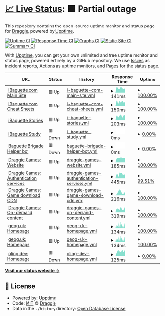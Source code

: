 # [📈 Live Status](https://status.mon.ibaguette.com): <!--live status--> **🟧 Partial outage**

This repository contains the open-source uptime monitor and status page for [Draggie](ibaguette.com), powered by [Upptime](https://github.com/upptime/upptime).

[![Uptime CI](https://github.com/Draggie306/UptimeStatus/workflows/Uptime%20CI/badge.svg)](https://github.com/Draggie306/UptimeStatus/actions?query=workflow%3A%22Uptime+CI%22)
[![Response Time CI](https://github.com/Draggie306/UptimeStatus/workflows/Response%20Time%20CI/badge.svg)](https://github.com/Draggie306/UptimeStatus/actions?query=workflow%3A%22Response+Time+CI%22)
[![Graphs CI](https://github.com/Draggie306/UptimeStatus/workflows/Graphs%20CI/badge.svg)](https://github.com/Draggie306/UptimeStatus/actions?query=workflow%3A%22Graphs+CI%22)
[![Static Site CI](https://github.com/Draggie306/UptimeStatus/workflows/Static%20Site%20CI/badge.svg)](https://github.com/Draggie306/UptimeStatus/actions?query=workflow%3A%22Static+Site+CI%22)
[![Summary CI](https://github.com/Draggie306/UptimeStatus/workflows/Summary%20CI/badge.svg)](https://github.com/Draggie306/UptimeStatus/actions?query=workflow%3A%22Summary+CI%22)

With [Upptime](https://upptime.js.org), you can get your own unlimited and free uptime monitor and status page, powered entirely by a GitHub repository. We use [Issues](https://github.com/Draggie306/UptimeStatus/issues) as incident reports, [Actions](https://github.com/Draggie306/UptimeStatus/actions) as uptime monitors, and [Pages](https://status.mon.ibaguette.com) for the status page.

<!--start: status pages-->
<!-- This summary is generated by Upptime (https://github.com/upptime/upptime) -->
<!-- Do not edit this manually, your changes will be overwritten -->
<!-- prettier-ignore -->
| URL | Status | History | Response Time | Uptime |
| --- | ------ | ------- | ------------- | ------ |
| <img alt="" src="https://www.ibaguette.com/favicon.ico" height="13"> [iBaguette.com Main Site](https://www.ibaguette.com) | 🟩 Up | [i-baguette-com-main-site.yml](https://github.com/Draggie306/UptimeStatus/commits/HEAD/history/i-baguette-com-main-site.yml) | <details><summary><img alt="Response time graph" src="./graphs/i-baguette-com-main-site/response-time-week.png" height="20"> 141ms</summary><br><a href="https://status.ibaguette.com/history/i-baguette-com-main-site"><img alt="Response time 147" src="https://img.shields.io/endpoint?url=https%3A%2F%2Fraw.githubusercontent.com%2FDraggie306%2FUptimeStatus%2FHEAD%2Fapi%2Fi-baguette-com-main-site%2Fresponse-time.json"></a><br><a href="https://status.ibaguette.com/history/i-baguette-com-main-site"><img alt="24-hour response time 131" src="https://img.shields.io/endpoint?url=https%3A%2F%2Fraw.githubusercontent.com%2FDraggie306%2FUptimeStatus%2FHEAD%2Fapi%2Fi-baguette-com-main-site%2Fresponse-time-day.json"></a><br><a href="https://status.ibaguette.com/history/i-baguette-com-main-site"><img alt="7-day response time 141" src="https://img.shields.io/endpoint?url=https%3A%2F%2Fraw.githubusercontent.com%2FDraggie306%2FUptimeStatus%2FHEAD%2Fapi%2Fi-baguette-com-main-site%2Fresponse-time-week.json"></a><br><a href="https://status.ibaguette.com/history/i-baguette-com-main-site"><img alt="30-day response time 205" src="https://img.shields.io/endpoint?url=https%3A%2F%2Fraw.githubusercontent.com%2FDraggie306%2FUptimeStatus%2FHEAD%2Fapi%2Fi-baguette-com-main-site%2Fresponse-time-month.json"></a><br><a href="https://status.ibaguette.com/history/i-baguette-com-main-site"><img alt="1-year response time 144" src="https://img.shields.io/endpoint?url=https%3A%2F%2Fraw.githubusercontent.com%2FDraggie306%2FUptimeStatus%2FHEAD%2Fapi%2Fi-baguette-com-main-site%2Fresponse-time-year.json"></a></details> | <details><summary><a href="https://status.ibaguette.com/history/i-baguette-com-main-site">100.00%</a></summary><a href="https://status.ibaguette.com/history/i-baguette-com-main-site"><img alt="All-time uptime 99.75%" src="https://img.shields.io/endpoint?url=https%3A%2F%2Fraw.githubusercontent.com%2FDraggie306%2FUptimeStatus%2FHEAD%2Fapi%2Fi-baguette-com-main-site%2Fuptime.json"></a><br><a href="https://status.ibaguette.com/history/i-baguette-com-main-site"><img alt="24-hour uptime 100.00%" src="https://img.shields.io/endpoint?url=https%3A%2F%2Fraw.githubusercontent.com%2FDraggie306%2FUptimeStatus%2FHEAD%2Fapi%2Fi-baguette-com-main-site%2Fuptime-day.json"></a><br><a href="https://status.ibaguette.com/history/i-baguette-com-main-site"><img alt="7-day uptime 100.00%" src="https://img.shields.io/endpoint?url=https%3A%2F%2Fraw.githubusercontent.com%2FDraggie306%2FUptimeStatus%2FHEAD%2Fapi%2Fi-baguette-com-main-site%2Fuptime-week.json"></a><br><a href="https://status.ibaguette.com/history/i-baguette-com-main-site"><img alt="30-day uptime 100.00%" src="https://img.shields.io/endpoint?url=https%3A%2F%2Fraw.githubusercontent.com%2FDraggie306%2FUptimeStatus%2FHEAD%2Fapi%2Fi-baguette-com-main-site%2Fuptime-month.json"></a><br><a href="https://status.ibaguette.com/history/i-baguette-com-main-site"><img alt="1-year uptime 99.34%" src="https://img.shields.io/endpoint?url=https%3A%2F%2Fraw.githubusercontent.com%2FDraggie306%2FUptimeStatus%2FHEAD%2Fapi%2Fi-baguette-com-main-site%2Fuptime-year.json"></a></details>
| <img alt="" src="https://icons.duckduckgo.com/ip3/ibaguette.com.ico" height="13"> [iBaguette.com Cheat Sheets](https://ibaguette.com/cheatsheets) | 🟩 Up | [i-baguette-com-cheat-sheets.yml](https://github.com/Draggie306/UptimeStatus/commits/HEAD/history/i-baguette-com-cheat-sheets.yml) | <details><summary><img alt="Response time graph" src="./graphs/i-baguette-com-cheat-sheets/response-time-week.png" height="20"> 150ms</summary><br><a href="https://status.ibaguette.com/history/i-baguette-com-cheat-sheets"><img alt="Response time 182" src="https://img.shields.io/endpoint?url=https%3A%2F%2Fraw.githubusercontent.com%2FDraggie306%2FUptimeStatus%2FHEAD%2Fapi%2Fi-baguette-com-cheat-sheets%2Fresponse-time.json"></a><br><a href="https://status.ibaguette.com/history/i-baguette-com-cheat-sheets"><img alt="24-hour response time 141" src="https://img.shields.io/endpoint?url=https%3A%2F%2Fraw.githubusercontent.com%2FDraggie306%2FUptimeStatus%2FHEAD%2Fapi%2Fi-baguette-com-cheat-sheets%2Fresponse-time-day.json"></a><br><a href="https://status.ibaguette.com/history/i-baguette-com-cheat-sheets"><img alt="7-day response time 150" src="https://img.shields.io/endpoint?url=https%3A%2F%2Fraw.githubusercontent.com%2FDraggie306%2FUptimeStatus%2FHEAD%2Fapi%2Fi-baguette-com-cheat-sheets%2Fresponse-time-week.json"></a><br><a href="https://status.ibaguette.com/history/i-baguette-com-cheat-sheets"><img alt="30-day response time 182" src="https://img.shields.io/endpoint?url=https%3A%2F%2Fraw.githubusercontent.com%2FDraggie306%2FUptimeStatus%2FHEAD%2Fapi%2Fi-baguette-com-cheat-sheets%2Fresponse-time-month.json"></a><br><a href="https://status.ibaguette.com/history/i-baguette-com-cheat-sheets"><img alt="1-year response time 182" src="https://img.shields.io/endpoint?url=https%3A%2F%2Fraw.githubusercontent.com%2FDraggie306%2FUptimeStatus%2FHEAD%2Fapi%2Fi-baguette-com-cheat-sheets%2Fresponse-time-year.json"></a></details> | <details><summary><a href="https://status.ibaguette.com/history/i-baguette-com-cheat-sheets">100.00%</a></summary><a href="https://status.ibaguette.com/history/i-baguette-com-cheat-sheets"><img alt="All-time uptime 100.00%" src="https://img.shields.io/endpoint?url=https%3A%2F%2Fraw.githubusercontent.com%2FDraggie306%2FUptimeStatus%2FHEAD%2Fapi%2Fi-baguette-com-cheat-sheets%2Fuptime.json"></a><br><a href="https://status.ibaguette.com/history/i-baguette-com-cheat-sheets"><img alt="24-hour uptime 100.00%" src="https://img.shields.io/endpoint?url=https%3A%2F%2Fraw.githubusercontent.com%2FDraggie306%2FUptimeStatus%2FHEAD%2Fapi%2Fi-baguette-com-cheat-sheets%2Fuptime-day.json"></a><br><a href="https://status.ibaguette.com/history/i-baguette-com-cheat-sheets"><img alt="7-day uptime 100.00%" src="https://img.shields.io/endpoint?url=https%3A%2F%2Fraw.githubusercontent.com%2FDraggie306%2FUptimeStatus%2FHEAD%2Fapi%2Fi-baguette-com-cheat-sheets%2Fuptime-week.json"></a><br><a href="https://status.ibaguette.com/history/i-baguette-com-cheat-sheets"><img alt="30-day uptime 100.00%" src="https://img.shields.io/endpoint?url=https%3A%2F%2Fraw.githubusercontent.com%2FDraggie306%2FUptimeStatus%2FHEAD%2Fapi%2Fi-baguette-com-cheat-sheets%2Fuptime-month.json"></a><br><a href="https://status.ibaguette.com/history/i-baguette-com-cheat-sheets"><img alt="1-year uptime 100.00%" src="https://img.shields.io/endpoint?url=https%3A%2F%2Fraw.githubusercontent.com%2FDraggie306%2FUptimeStatus%2FHEAD%2Fapi%2Fi-baguette-com-cheat-sheets%2Fuptime-year.json"></a></details>
| <img alt="" src="https://icons.duckduckgo.com/ip3/stories.ibaguette.com.ico" height="13"> [iBaguette Stories](https://stories.ibaguette.com) | 🟩 Up | [i-baguette-stories.yml](https://github.com/Draggie306/UptimeStatus/commits/HEAD/history/i-baguette-stories.yml) | <details><summary><img alt="Response time graph" src="./graphs/i-baguette-stories/response-time-week.png" height="20"> 203ms</summary><br><a href="https://status.ibaguette.com/history/i-baguette-stories"><img alt="Response time 186" src="https://img.shields.io/endpoint?url=https%3A%2F%2Fraw.githubusercontent.com%2FDraggie306%2FUptimeStatus%2FHEAD%2Fapi%2Fi-baguette-stories%2Fresponse-time.json"></a><br><a href="https://status.ibaguette.com/history/i-baguette-stories"><img alt="24-hour response time 238" src="https://img.shields.io/endpoint?url=https%3A%2F%2Fraw.githubusercontent.com%2FDraggie306%2FUptimeStatus%2FHEAD%2Fapi%2Fi-baguette-stories%2Fresponse-time-day.json"></a><br><a href="https://status.ibaguette.com/history/i-baguette-stories"><img alt="7-day response time 203" src="https://img.shields.io/endpoint?url=https%3A%2F%2Fraw.githubusercontent.com%2FDraggie306%2FUptimeStatus%2FHEAD%2Fapi%2Fi-baguette-stories%2Fresponse-time-week.json"></a><br><a href="https://status.ibaguette.com/history/i-baguette-stories"><img alt="30-day response time 197" src="https://img.shields.io/endpoint?url=https%3A%2F%2Fraw.githubusercontent.com%2FDraggie306%2FUptimeStatus%2FHEAD%2Fapi%2Fi-baguette-stories%2Fresponse-time-month.json"></a><br><a href="https://status.ibaguette.com/history/i-baguette-stories"><img alt="1-year response time 186" src="https://img.shields.io/endpoint?url=https%3A%2F%2Fraw.githubusercontent.com%2FDraggie306%2FUptimeStatus%2FHEAD%2Fapi%2Fi-baguette-stories%2Fresponse-time-year.json"></a></details> | <details><summary><a href="https://status.ibaguette.com/history/i-baguette-stories">100.00%</a></summary><a href="https://status.ibaguette.com/history/i-baguette-stories"><img alt="All-time uptime 100.00%" src="https://img.shields.io/endpoint?url=https%3A%2F%2Fraw.githubusercontent.com%2FDraggie306%2FUptimeStatus%2FHEAD%2Fapi%2Fi-baguette-stories%2Fuptime.json"></a><br><a href="https://status.ibaguette.com/history/i-baguette-stories"><img alt="24-hour uptime 100.00%" src="https://img.shields.io/endpoint?url=https%3A%2F%2Fraw.githubusercontent.com%2FDraggie306%2FUptimeStatus%2FHEAD%2Fapi%2Fi-baguette-stories%2Fuptime-day.json"></a><br><a href="https://status.ibaguette.com/history/i-baguette-stories"><img alt="7-day uptime 100.00%" src="https://img.shields.io/endpoint?url=https%3A%2F%2Fraw.githubusercontent.com%2FDraggie306%2FUptimeStatus%2FHEAD%2Fapi%2Fi-baguette-stories%2Fuptime-week.json"></a><br><a href="https://status.ibaguette.com/history/i-baguette-stories"><img alt="30-day uptime 100.00%" src="https://img.shields.io/endpoint?url=https%3A%2F%2Fraw.githubusercontent.com%2FDraggie306%2FUptimeStatus%2FHEAD%2Fapi%2Fi-baguette-stories%2Fuptime-month.json"></a><br><a href="https://status.ibaguette.com/history/i-baguette-stories"><img alt="1-year uptime 100.00%" src="https://img.shields.io/endpoint?url=https%3A%2F%2Fraw.githubusercontent.com%2FDraggie306%2FUptimeStatus%2FHEAD%2Fapi%2Fi-baguette-stories%2Fuptime-year.json"></a></details>
| <img alt="" src="https://icons.duckduckgo.com/ip3/study.ibaguette.com.ico" height="13"> [iBaguette Study](https://study.ibaguette.com) | 🟥 Down | [i-baguette-study.yml](https://github.com/Draggie306/UptimeStatus/commits/HEAD/history/i-baguette-study.yml) | <details><summary><img alt="Response time graph" src="./graphs/i-baguette-study/response-time-week.png" height="20"> 0ms</summary><br><a href="https://status.ibaguette.com/history/i-baguette-study"><img alt="Response time 0" src="https://img.shields.io/endpoint?url=https%3A%2F%2Fraw.githubusercontent.com%2FDraggie306%2FUptimeStatus%2FHEAD%2Fapi%2Fi-baguette-study%2Fresponse-time.json"></a><br><a href="https://status.ibaguette.com/history/i-baguette-study"><img alt="24-hour response time 0" src="https://img.shields.io/endpoint?url=https%3A%2F%2Fraw.githubusercontent.com%2FDraggie306%2FUptimeStatus%2FHEAD%2Fapi%2Fi-baguette-study%2Fresponse-time-day.json"></a><br><a href="https://status.ibaguette.com/history/i-baguette-study"><img alt="7-day response time 0" src="https://img.shields.io/endpoint?url=https%3A%2F%2Fraw.githubusercontent.com%2FDraggie306%2FUptimeStatus%2FHEAD%2Fapi%2Fi-baguette-study%2Fresponse-time-week.json"></a><br><a href="https://status.ibaguette.com/history/i-baguette-study"><img alt="30-day response time 0" src="https://img.shields.io/endpoint?url=https%3A%2F%2Fraw.githubusercontent.com%2FDraggie306%2FUptimeStatus%2FHEAD%2Fapi%2Fi-baguette-study%2Fresponse-time-month.json"></a><br><a href="https://status.ibaguette.com/history/i-baguette-study"><img alt="1-year response time 0" src="https://img.shields.io/endpoint?url=https%3A%2F%2Fraw.githubusercontent.com%2FDraggie306%2FUptimeStatus%2FHEAD%2Fapi%2Fi-baguette-study%2Fresponse-time-year.json"></a></details> | <details><summary><a href="https://status.ibaguette.com/history/i-baguette-study">0.00%</a></summary><a href="https://status.ibaguette.com/history/i-baguette-study"><img alt="All-time uptime 0.00%" src="https://img.shields.io/endpoint?url=https%3A%2F%2Fraw.githubusercontent.com%2FDraggie306%2FUptimeStatus%2FHEAD%2Fapi%2Fi-baguette-study%2Fuptime.json"></a><br><a href="https://status.ibaguette.com/history/i-baguette-study"><img alt="24-hour uptime 0.00%" src="https://img.shields.io/endpoint?url=https%3A%2F%2Fraw.githubusercontent.com%2FDraggie306%2FUptimeStatus%2FHEAD%2Fapi%2Fi-baguette-study%2Fuptime-day.json"></a><br><a href="https://status.ibaguette.com/history/i-baguette-study"><img alt="7-day uptime 0.00%" src="https://img.shields.io/endpoint?url=https%3A%2F%2Fraw.githubusercontent.com%2FDraggie306%2FUptimeStatus%2FHEAD%2Fapi%2Fi-baguette-study%2Fuptime-week.json"></a><br><a href="https://status.ibaguette.com/history/i-baguette-study"><img alt="30-day uptime 1.38%" src="https://img.shields.io/endpoint?url=https%3A%2F%2Fraw.githubusercontent.com%2FDraggie306%2FUptimeStatus%2FHEAD%2Fapi%2Fi-baguette-study%2Fuptime-month.json"></a><br><a href="https://status.ibaguette.com/history/i-baguette-study"><img alt="1-year uptime 0.00%" src="https://img.shields.io/endpoint?url=https%3A%2F%2Fraw.githubusercontent.com%2FDraggie306%2FUptimeStatus%2FHEAD%2Fapi%2Fi-baguette-study%2Fuptime-year.json"></a></details>
| <img alt="" src="https://icons.duckduckgo.com/ip3/brigaders-stats.ibaguette.com.ico" height="13"> [Baguette Brigade Helper bot](https://brigaders-stats.ibaguette.com) | 🟥 Down | [baguette-brigade-helper-bot.yml](https://github.com/Draggie306/UptimeStatus/commits/HEAD/history/baguette-brigade-helper-bot.yml) | <details><summary><img alt="Response time graph" src="./graphs/baguette-brigade-helper-bot/response-time-week.png" height="20"> 0ms</summary><br><a href="https://status.ibaguette.com/history/baguette-brigade-helper-bot"><img alt="Response time 0" src="https://img.shields.io/endpoint?url=https%3A%2F%2Fraw.githubusercontent.com%2FDraggie306%2FUptimeStatus%2FHEAD%2Fapi%2Fbaguette-brigade-helper-bot%2Fresponse-time.json"></a><br><a href="https://status.ibaguette.com/history/baguette-brigade-helper-bot"><img alt="24-hour response time 0" src="https://img.shields.io/endpoint?url=https%3A%2F%2Fraw.githubusercontent.com%2FDraggie306%2FUptimeStatus%2FHEAD%2Fapi%2Fbaguette-brigade-helper-bot%2Fresponse-time-day.json"></a><br><a href="https://status.ibaguette.com/history/baguette-brigade-helper-bot"><img alt="7-day response time 0" src="https://img.shields.io/endpoint?url=https%3A%2F%2Fraw.githubusercontent.com%2FDraggie306%2FUptimeStatus%2FHEAD%2Fapi%2Fbaguette-brigade-helper-bot%2Fresponse-time-week.json"></a><br><a href="https://status.ibaguette.com/history/baguette-brigade-helper-bot"><img alt="30-day response time 0" src="https://img.shields.io/endpoint?url=https%3A%2F%2Fraw.githubusercontent.com%2FDraggie306%2FUptimeStatus%2FHEAD%2Fapi%2Fbaguette-brigade-helper-bot%2Fresponse-time-month.json"></a><br><a href="https://status.ibaguette.com/history/baguette-brigade-helper-bot"><img alt="1-year response time 0" src="https://img.shields.io/endpoint?url=https%3A%2F%2Fraw.githubusercontent.com%2FDraggie306%2FUptimeStatus%2FHEAD%2Fapi%2Fbaguette-brigade-helper-bot%2Fresponse-time-year.json"></a></details> | <details><summary><a href="https://status.ibaguette.com/history/baguette-brigade-helper-bot">0.00%</a></summary><a href="https://status.ibaguette.com/history/baguette-brigade-helper-bot"><img alt="All-time uptime 0.00%" src="https://img.shields.io/endpoint?url=https%3A%2F%2Fraw.githubusercontent.com%2FDraggie306%2FUptimeStatus%2FHEAD%2Fapi%2Fbaguette-brigade-helper-bot%2Fuptime.json"></a><br><a href="https://status.ibaguette.com/history/baguette-brigade-helper-bot"><img alt="24-hour uptime 0.00%" src="https://img.shields.io/endpoint?url=https%3A%2F%2Fraw.githubusercontent.com%2FDraggie306%2FUptimeStatus%2FHEAD%2Fapi%2Fbaguette-brigade-helper-bot%2Fuptime-day.json"></a><br><a href="https://status.ibaguette.com/history/baguette-brigade-helper-bot"><img alt="7-day uptime 0.00%" src="https://img.shields.io/endpoint?url=https%3A%2F%2Fraw.githubusercontent.com%2FDraggie306%2FUptimeStatus%2FHEAD%2Fapi%2Fbaguette-brigade-helper-bot%2Fuptime-week.json"></a><br><a href="https://status.ibaguette.com/history/baguette-brigade-helper-bot"><img alt="30-day uptime 1.38%" src="https://img.shields.io/endpoint?url=https%3A%2F%2Fraw.githubusercontent.com%2FDraggie306%2FUptimeStatus%2FHEAD%2Fapi%2Fbaguette-brigade-helper-bot%2Fuptime-month.json"></a><br><a href="https://status.ibaguette.com/history/baguette-brigade-helper-bot"><img alt="1-year uptime 0.00%" src="https://img.shields.io/endpoint?url=https%3A%2F%2Fraw.githubusercontent.com%2FDraggie306%2FUptimeStatus%2FHEAD%2Fapi%2Fbaguette-brigade-helper-bot%2Fuptime-year.json"></a></details>
| <img alt="" src="https://icons.duckduckgo.com/ip3/alpha.draggiegames.com.ico" height="13"> [Draggie Games: Website](https://alpha.draggiegames.com) | 🟩 Up | [draggie-games-website.yml](https://github.com/Draggie306/UptimeStatus/commits/HEAD/history/draggie-games-website.yml) | <details><summary><img alt="Response time graph" src="./graphs/draggie-games-website/response-time-week.png" height="20"> 185ms</summary><br><a href="https://status.ibaguette.com/history/draggie-games-website"><img alt="Response time 185" src="https://img.shields.io/endpoint?url=https%3A%2F%2Fraw.githubusercontent.com%2FDraggie306%2FUptimeStatus%2FHEAD%2Fapi%2Fdraggie-games-website%2Fresponse-time.json"></a><br><a href="https://status.ibaguette.com/history/draggie-games-website"><img alt="24-hour response time 189" src="https://img.shields.io/endpoint?url=https%3A%2F%2Fraw.githubusercontent.com%2FDraggie306%2FUptimeStatus%2FHEAD%2Fapi%2Fdraggie-games-website%2Fresponse-time-day.json"></a><br><a href="https://status.ibaguette.com/history/draggie-games-website"><img alt="7-day response time 185" src="https://img.shields.io/endpoint?url=https%3A%2F%2Fraw.githubusercontent.com%2FDraggie306%2FUptimeStatus%2FHEAD%2Fapi%2Fdraggie-games-website%2Fresponse-time-week.json"></a><br><a href="https://status.ibaguette.com/history/draggie-games-website"><img alt="30-day response time 191" src="https://img.shields.io/endpoint?url=https%3A%2F%2Fraw.githubusercontent.com%2FDraggie306%2FUptimeStatus%2FHEAD%2Fapi%2Fdraggie-games-website%2Fresponse-time-month.json"></a><br><a href="https://status.ibaguette.com/history/draggie-games-website"><img alt="1-year response time 185" src="https://img.shields.io/endpoint?url=https%3A%2F%2Fraw.githubusercontent.com%2FDraggie306%2FUptimeStatus%2FHEAD%2Fapi%2Fdraggie-games-website%2Fresponse-time-year.json"></a></details> | <details><summary><a href="https://status.ibaguette.com/history/draggie-games-website">100.00%</a></summary><a href="https://status.ibaguette.com/history/draggie-games-website"><img alt="All-time uptime 100.00%" src="https://img.shields.io/endpoint?url=https%3A%2F%2Fraw.githubusercontent.com%2FDraggie306%2FUptimeStatus%2FHEAD%2Fapi%2Fdraggie-games-website%2Fuptime.json"></a><br><a href="https://status.ibaguette.com/history/draggie-games-website"><img alt="24-hour uptime 100.00%" src="https://img.shields.io/endpoint?url=https%3A%2F%2Fraw.githubusercontent.com%2FDraggie306%2FUptimeStatus%2FHEAD%2Fapi%2Fdraggie-games-website%2Fuptime-day.json"></a><br><a href="https://status.ibaguette.com/history/draggie-games-website"><img alt="7-day uptime 100.00%" src="https://img.shields.io/endpoint?url=https%3A%2F%2Fraw.githubusercontent.com%2FDraggie306%2FUptimeStatus%2FHEAD%2Fapi%2Fdraggie-games-website%2Fuptime-week.json"></a><br><a href="https://status.ibaguette.com/history/draggie-games-website"><img alt="30-day uptime 100.00%" src="https://img.shields.io/endpoint?url=https%3A%2F%2Fraw.githubusercontent.com%2FDraggie306%2FUptimeStatus%2FHEAD%2Fapi%2Fdraggie-games-website%2Fuptime-month.json"></a><br><a href="https://status.ibaguette.com/history/draggie-games-website"><img alt="1-year uptime 100.00%" src="https://img.shields.io/endpoint?url=https%3A%2F%2Fraw.githubusercontent.com%2FDraggie306%2FUptimeStatus%2FHEAD%2Fapi%2Fdraggie-games-website%2Fuptime-year.json"></a></details>
| <img alt="" src="https://icons.duckduckgo.com/ip3/client.draggie.games.ico" height="13"> [Draggie Games: Authentication services](https://client.draggie.games) | 🟩 Up | [draggie-games-authentication-services.yml](https://github.com/Draggie306/UptimeStatus/commits/HEAD/history/draggie-games-authentication-services.yml) | <details><summary><img alt="Response time graph" src="./graphs/draggie-games-authentication-services/response-time-week.png" height="20"> 445ms</summary><br><a href="https://status.ibaguette.com/history/draggie-games-authentication-services"><img alt="Response time 718" src="https://img.shields.io/endpoint?url=https%3A%2F%2Fraw.githubusercontent.com%2FDraggie306%2FUptimeStatus%2FHEAD%2Fapi%2Fdraggie-games-authentication-services%2Fresponse-time.json"></a><br><a href="https://status.ibaguette.com/history/draggie-games-authentication-services"><img alt="24-hour response time 425" src="https://img.shields.io/endpoint?url=https%3A%2F%2Fraw.githubusercontent.com%2FDraggie306%2FUptimeStatus%2FHEAD%2Fapi%2Fdraggie-games-authentication-services%2Fresponse-time-day.json"></a><br><a href="https://status.ibaguette.com/history/draggie-games-authentication-services"><img alt="7-day response time 445" src="https://img.shields.io/endpoint?url=https%3A%2F%2Fraw.githubusercontent.com%2FDraggie306%2FUptimeStatus%2FHEAD%2Fapi%2Fdraggie-games-authentication-services%2Fresponse-time-week.json"></a><br><a href="https://status.ibaguette.com/history/draggie-games-authentication-services"><img alt="30-day response time 661" src="https://img.shields.io/endpoint?url=https%3A%2F%2Fraw.githubusercontent.com%2FDraggie306%2FUptimeStatus%2FHEAD%2Fapi%2Fdraggie-games-authentication-services%2Fresponse-time-month.json"></a><br><a href="https://status.ibaguette.com/history/draggie-games-authentication-services"><img alt="1-year response time 718" src="https://img.shields.io/endpoint?url=https%3A%2F%2Fraw.githubusercontent.com%2FDraggie306%2FUptimeStatus%2FHEAD%2Fapi%2Fdraggie-games-authentication-services%2Fresponse-time-year.json"></a></details> | <details><summary><a href="https://status.ibaguette.com/history/draggie-games-authentication-services">99.51%</a></summary><a href="https://status.ibaguette.com/history/draggie-games-authentication-services"><img alt="All-time uptime 49.39%" src="https://img.shields.io/endpoint?url=https%3A%2F%2Fraw.githubusercontent.com%2FDraggie306%2FUptimeStatus%2FHEAD%2Fapi%2Fdraggie-games-authentication-services%2Fuptime.json"></a><br><a href="https://status.ibaguette.com/history/draggie-games-authentication-services"><img alt="24-hour uptime 100.00%" src="https://img.shields.io/endpoint?url=https%3A%2F%2Fraw.githubusercontent.com%2FDraggie306%2FUptimeStatus%2FHEAD%2Fapi%2Fdraggie-games-authentication-services%2Fuptime-day.json"></a><br><a href="https://status.ibaguette.com/history/draggie-games-authentication-services"><img alt="7-day uptime 99.51%" src="https://img.shields.io/endpoint?url=https%3A%2F%2Fraw.githubusercontent.com%2FDraggie306%2FUptimeStatus%2FHEAD%2Fapi%2Fdraggie-games-authentication-services%2Fuptime-week.json"></a><br><a href="https://status.ibaguette.com/history/draggie-games-authentication-services"><img alt="30-day uptime 64.01%" src="https://img.shields.io/endpoint?url=https%3A%2F%2Fraw.githubusercontent.com%2FDraggie306%2FUptimeStatus%2FHEAD%2Fapi%2Fdraggie-games-authentication-services%2Fuptime-month.json"></a><br><a href="https://status.ibaguette.com/history/draggie-games-authentication-services"><img alt="1-year uptime 49.39%" src="https://img.shields.io/endpoint?url=https%3A%2F%2Fraw.githubusercontent.com%2FDraggie306%2FUptimeStatus%2FHEAD%2Fapi%2Fdraggie-games-authentication-services%2Fuptime-year.json"></a></details>
| <img alt="" src="https://icons.duckduckgo.com/ip3/draggiegames-content-library-euwest0002-prod.draggie.games.ico" height="13"> [Draggie Games: Game download CDN](https://draggiegames-content-library-euwest0002-prod.draggie.games/tools_test.txt) | 🟩 Up | [draggie-games-game-download-cdn.yml](https://github.com/Draggie306/UptimeStatus/commits/HEAD/history/draggie-games-game-download-cdn.yml) | <details><summary><img alt="Response time graph" src="./graphs/draggie-games-game-download-cdn/response-time-week.png" height="20"> 216ms</summary><br><a href="https://status.ibaguette.com/history/draggie-games-game-download-cdn"><img alt="Response time 254" src="https://img.shields.io/endpoint?url=https%3A%2F%2Fraw.githubusercontent.com%2FDraggie306%2FUptimeStatus%2FHEAD%2Fapi%2Fdraggie-games-game-download-cdn%2Fresponse-time.json"></a><br><a href="https://status.ibaguette.com/history/draggie-games-game-download-cdn"><img alt="24-hour response time 234" src="https://img.shields.io/endpoint?url=https%3A%2F%2Fraw.githubusercontent.com%2FDraggie306%2FUptimeStatus%2FHEAD%2Fapi%2Fdraggie-games-game-download-cdn%2Fresponse-time-day.json"></a><br><a href="https://status.ibaguette.com/history/draggie-games-game-download-cdn"><img alt="7-day response time 216" src="https://img.shields.io/endpoint?url=https%3A%2F%2Fraw.githubusercontent.com%2FDraggie306%2FUptimeStatus%2FHEAD%2Fapi%2Fdraggie-games-game-download-cdn%2Fresponse-time-week.json"></a><br><a href="https://status.ibaguette.com/history/draggie-games-game-download-cdn"><img alt="30-day response time 249" src="https://img.shields.io/endpoint?url=https%3A%2F%2Fraw.githubusercontent.com%2FDraggie306%2FUptimeStatus%2FHEAD%2Fapi%2Fdraggie-games-game-download-cdn%2Fresponse-time-month.json"></a><br><a href="https://status.ibaguette.com/history/draggie-games-game-download-cdn"><img alt="1-year response time 254" src="https://img.shields.io/endpoint?url=https%3A%2F%2Fraw.githubusercontent.com%2FDraggie306%2FUptimeStatus%2FHEAD%2Fapi%2Fdraggie-games-game-download-cdn%2Fresponse-time-year.json"></a></details> | <details><summary><a href="https://status.ibaguette.com/history/draggie-games-game-download-cdn">100.00%</a></summary><a href="https://status.ibaguette.com/history/draggie-games-game-download-cdn"><img alt="All-time uptime 100.00%" src="https://img.shields.io/endpoint?url=https%3A%2F%2Fraw.githubusercontent.com%2FDraggie306%2FUptimeStatus%2FHEAD%2Fapi%2Fdraggie-games-game-download-cdn%2Fuptime.json"></a><br><a href="https://status.ibaguette.com/history/draggie-games-game-download-cdn"><img alt="24-hour uptime 100.00%" src="https://img.shields.io/endpoint?url=https%3A%2F%2Fraw.githubusercontent.com%2FDraggie306%2FUptimeStatus%2FHEAD%2Fapi%2Fdraggie-games-game-download-cdn%2Fuptime-day.json"></a><br><a href="https://status.ibaguette.com/history/draggie-games-game-download-cdn"><img alt="7-day uptime 100.00%" src="https://img.shields.io/endpoint?url=https%3A%2F%2Fraw.githubusercontent.com%2FDraggie306%2FUptimeStatus%2FHEAD%2Fapi%2Fdraggie-games-game-download-cdn%2Fuptime-week.json"></a><br><a href="https://status.ibaguette.com/history/draggie-games-game-download-cdn"><img alt="30-day uptime 100.00%" src="https://img.shields.io/endpoint?url=https%3A%2F%2Fraw.githubusercontent.com%2FDraggie306%2FUptimeStatus%2FHEAD%2Fapi%2Fdraggie-games-game-download-cdn%2Fuptime-month.json"></a><br><a href="https://status.ibaguette.com/history/draggie-games-game-download-cdn"><img alt="1-year uptime 100.00%" src="https://img.shields.io/endpoint?url=https%3A%2F%2Fraw.githubusercontent.com%2FDraggie306%2FUptimeStatus%2FHEAD%2Fapi%2Fdraggie-games-game-download-cdn%2Fuptime-year.json"></a></details>
| <img alt="" src="https://icons.duckduckgo.com/ip3/assets.draggie.games.ico" height="13"> [Draggie Games: On-demand content](https://assets.draggie.games/tools_test.txt) | 🟩 Up | [draggie-games-on-demand-content.yml](https://github.com/Draggie306/UptimeStatus/commits/HEAD/history/draggie-games-on-demand-content.yml) | <details><summary><img alt="Response time graph" src="./graphs/draggie-games-on-demand-content/response-time-week.png" height="20"> 319ms</summary><br><a href="https://status.ibaguette.com/history/draggie-games-on-demand-content"><img alt="Response time 434" src="https://img.shields.io/endpoint?url=https%3A%2F%2Fraw.githubusercontent.com%2FDraggie306%2FUptimeStatus%2FHEAD%2Fapi%2Fdraggie-games-on-demand-content%2Fresponse-time.json"></a><br><a href="https://status.ibaguette.com/history/draggie-games-on-demand-content"><img alt="24-hour response time 449" src="https://img.shields.io/endpoint?url=https%3A%2F%2Fraw.githubusercontent.com%2FDraggie306%2FUptimeStatus%2FHEAD%2Fapi%2Fdraggie-games-on-demand-content%2Fresponse-time-day.json"></a><br><a href="https://status.ibaguette.com/history/draggie-games-on-demand-content"><img alt="7-day response time 319" src="https://img.shields.io/endpoint?url=https%3A%2F%2Fraw.githubusercontent.com%2FDraggie306%2FUptimeStatus%2FHEAD%2Fapi%2Fdraggie-games-on-demand-content%2Fresponse-time-week.json"></a><br><a href="https://status.ibaguette.com/history/draggie-games-on-demand-content"><img alt="30-day response time 433" src="https://img.shields.io/endpoint?url=https%3A%2F%2Fraw.githubusercontent.com%2FDraggie306%2FUptimeStatus%2FHEAD%2Fapi%2Fdraggie-games-on-demand-content%2Fresponse-time-month.json"></a><br><a href="https://status.ibaguette.com/history/draggie-games-on-demand-content"><img alt="1-year response time 434" src="https://img.shields.io/endpoint?url=https%3A%2F%2Fraw.githubusercontent.com%2FDraggie306%2FUptimeStatus%2FHEAD%2Fapi%2Fdraggie-games-on-demand-content%2Fresponse-time-year.json"></a></details> | <details><summary><a href="https://status.ibaguette.com/history/draggie-games-on-demand-content">100.00%</a></summary><a href="https://status.ibaguette.com/history/draggie-games-on-demand-content"><img alt="All-time uptime 100.00%" src="https://img.shields.io/endpoint?url=https%3A%2F%2Fraw.githubusercontent.com%2FDraggie306%2FUptimeStatus%2FHEAD%2Fapi%2Fdraggie-games-on-demand-content%2Fuptime.json"></a><br><a href="https://status.ibaguette.com/history/draggie-games-on-demand-content"><img alt="24-hour uptime 100.00%" src="https://img.shields.io/endpoint?url=https%3A%2F%2Fraw.githubusercontent.com%2FDraggie306%2FUptimeStatus%2FHEAD%2Fapi%2Fdraggie-games-on-demand-content%2Fuptime-day.json"></a><br><a href="https://status.ibaguette.com/history/draggie-games-on-demand-content"><img alt="7-day uptime 100.00%" src="https://img.shields.io/endpoint?url=https%3A%2F%2Fraw.githubusercontent.com%2FDraggie306%2FUptimeStatus%2FHEAD%2Fapi%2Fdraggie-games-on-demand-content%2Fuptime-week.json"></a><br><a href="https://status.ibaguette.com/history/draggie-games-on-demand-content"><img alt="30-day uptime 100.00%" src="https://img.shields.io/endpoint?url=https%3A%2F%2Fraw.githubusercontent.com%2FDraggie306%2FUptimeStatus%2FHEAD%2Fapi%2Fdraggie-games-on-demand-content%2Fuptime-month.json"></a><br><a href="https://status.ibaguette.com/history/draggie-games-on-demand-content"><img alt="1-year uptime 100.00%" src="https://img.shields.io/endpoint?url=https%3A%2F%2Fraw.githubusercontent.com%2FDraggie306%2FUptimeStatus%2FHEAD%2Fapi%2Fdraggie-games-on-demand-content%2Fuptime-year.json"></a></details>
| <img alt="" src="https://icons.duckduckgo.com/ip3/geog.uk.ico" height="13"> [geog.uk: Homepage](https://geog.uk) | 🟩 Up | [geog-uk-homepage.yml](https://github.com/Draggie306/UptimeStatus/commits/HEAD/history/geog-uk-homepage.yml) | <details><summary><img alt="Response time graph" src="./graphs/geog-uk-homepage/response-time-week.png" height="20"> 134ms</summary><br><a href="https://status.ibaguette.com/history/geog-uk-homepage"><img alt="Response time 137" src="https://img.shields.io/endpoint?url=https%3A%2F%2Fraw.githubusercontent.com%2FDraggie306%2FUptimeStatus%2FHEAD%2Fapi%2Fgeog-uk-homepage%2Fresponse-time.json"></a><br><a href="https://status.ibaguette.com/history/geog-uk-homepage"><img alt="24-hour response time 157" src="https://img.shields.io/endpoint?url=https%3A%2F%2Fraw.githubusercontent.com%2FDraggie306%2FUptimeStatus%2FHEAD%2Fapi%2Fgeog-uk-homepage%2Fresponse-time-day.json"></a><br><a href="https://status.ibaguette.com/history/geog-uk-homepage"><img alt="7-day response time 134" src="https://img.shields.io/endpoint?url=https%3A%2F%2Fraw.githubusercontent.com%2FDraggie306%2FUptimeStatus%2FHEAD%2Fapi%2Fgeog-uk-homepage%2Fresponse-time-week.json"></a><br><a href="https://status.ibaguette.com/history/geog-uk-homepage"><img alt="30-day response time 144" src="https://img.shields.io/endpoint?url=https%3A%2F%2Fraw.githubusercontent.com%2FDraggie306%2FUptimeStatus%2FHEAD%2Fapi%2Fgeog-uk-homepage%2Fresponse-time-month.json"></a><br><a href="https://status.ibaguette.com/history/geog-uk-homepage"><img alt="1-year response time 137" src="https://img.shields.io/endpoint?url=https%3A%2F%2Fraw.githubusercontent.com%2FDraggie306%2FUptimeStatus%2FHEAD%2Fapi%2Fgeog-uk-homepage%2Fresponse-time-year.json"></a></details> | <details><summary><a href="https://status.ibaguette.com/history/geog-uk-homepage">100.00%</a></summary><a href="https://status.ibaguette.com/history/geog-uk-homepage"><img alt="All-time uptime 100.00%" src="https://img.shields.io/endpoint?url=https%3A%2F%2Fraw.githubusercontent.com%2FDraggie306%2FUptimeStatus%2FHEAD%2Fapi%2Fgeog-uk-homepage%2Fuptime.json"></a><br><a href="https://status.ibaguette.com/history/geog-uk-homepage"><img alt="24-hour uptime 100.00%" src="https://img.shields.io/endpoint?url=https%3A%2F%2Fraw.githubusercontent.com%2FDraggie306%2FUptimeStatus%2FHEAD%2Fapi%2Fgeog-uk-homepage%2Fuptime-day.json"></a><br><a href="https://status.ibaguette.com/history/geog-uk-homepage"><img alt="7-day uptime 100.00%" src="https://img.shields.io/endpoint?url=https%3A%2F%2Fraw.githubusercontent.com%2FDraggie306%2FUptimeStatus%2FHEAD%2Fapi%2Fgeog-uk-homepage%2Fuptime-week.json"></a><br><a href="https://status.ibaguette.com/history/geog-uk-homepage"><img alt="30-day uptime 100.00%" src="https://img.shields.io/endpoint?url=https%3A%2F%2Fraw.githubusercontent.com%2FDraggie306%2FUptimeStatus%2FHEAD%2Fapi%2Fgeog-uk-homepage%2Fuptime-month.json"></a><br><a href="https://status.ibaguette.com/history/geog-uk-homepage"><img alt="1-year uptime 100.00%" src="https://img.shields.io/endpoint?url=https%3A%2F%2Fraw.githubusercontent.com%2FDraggie306%2FUptimeStatus%2FHEAD%2Fapi%2Fgeog-uk-homepage%2Fuptime-year.json"></a></details>
| <img alt="" src="https://icons.duckduckgo.com/ip3/geog.uk.ico" height="13"> [geog.uk: Homepage](https://geog.uk) | 🟩 Up | [geog-uk-homepage.yml](https://github.com/Draggie306/UptimeStatus/commits/HEAD/history/geog-uk-homepage.yml) | <details><summary><img alt="Response time graph" src="./graphs/geog-uk-homepage/response-time-week.png" height="20"> 134ms</summary><br><a href="https://status.ibaguette.com/history/geog-uk-homepage"><img alt="Response time 137" src="https://img.shields.io/endpoint?url=https%3A%2F%2Fraw.githubusercontent.com%2FDraggie306%2FUptimeStatus%2FHEAD%2Fapi%2Fgeog-uk-homepage%2Fresponse-time.json"></a><br><a href="https://status.ibaguette.com/history/geog-uk-homepage"><img alt="24-hour response time 157" src="https://img.shields.io/endpoint?url=https%3A%2F%2Fraw.githubusercontent.com%2FDraggie306%2FUptimeStatus%2FHEAD%2Fapi%2Fgeog-uk-homepage%2Fresponse-time-day.json"></a><br><a href="https://status.ibaguette.com/history/geog-uk-homepage"><img alt="7-day response time 134" src="https://img.shields.io/endpoint?url=https%3A%2F%2Fraw.githubusercontent.com%2FDraggie306%2FUptimeStatus%2FHEAD%2Fapi%2Fgeog-uk-homepage%2Fresponse-time-week.json"></a><br><a href="https://status.ibaguette.com/history/geog-uk-homepage"><img alt="30-day response time 144" src="https://img.shields.io/endpoint?url=https%3A%2F%2Fraw.githubusercontent.com%2FDraggie306%2FUptimeStatus%2FHEAD%2Fapi%2Fgeog-uk-homepage%2Fresponse-time-month.json"></a><br><a href="https://status.ibaguette.com/history/geog-uk-homepage"><img alt="1-year response time 137" src="https://img.shields.io/endpoint?url=https%3A%2F%2Fraw.githubusercontent.com%2FDraggie306%2FUptimeStatus%2FHEAD%2Fapi%2Fgeog-uk-homepage%2Fresponse-time-year.json"></a></details> | <details><summary><a href="https://status.ibaguette.com/history/geog-uk-homepage">100.00%</a></summary><a href="https://status.ibaguette.com/history/geog-uk-homepage"><img alt="All-time uptime 100.00%" src="https://img.shields.io/endpoint?url=https%3A%2F%2Fraw.githubusercontent.com%2FDraggie306%2FUptimeStatus%2FHEAD%2Fapi%2Fgeog-uk-homepage%2Fuptime.json"></a><br><a href="https://status.ibaguette.com/history/geog-uk-homepage"><img alt="24-hour uptime 100.00%" src="https://img.shields.io/endpoint?url=https%3A%2F%2Fraw.githubusercontent.com%2FDraggie306%2FUptimeStatus%2FHEAD%2Fapi%2Fgeog-uk-homepage%2Fuptime-day.json"></a><br><a href="https://status.ibaguette.com/history/geog-uk-homepage"><img alt="7-day uptime 100.00%" src="https://img.shields.io/endpoint?url=https%3A%2F%2Fraw.githubusercontent.com%2FDraggie306%2FUptimeStatus%2FHEAD%2Fapi%2Fgeog-uk-homepage%2Fuptime-week.json"></a><br><a href="https://status.ibaguette.com/history/geog-uk-homepage"><img alt="30-day uptime 100.00%" src="https://img.shields.io/endpoint?url=https%3A%2F%2Fraw.githubusercontent.com%2FDraggie306%2FUptimeStatus%2FHEAD%2Fapi%2Fgeog-uk-homepage%2Fuptime-month.json"></a><br><a href="https://status.ibaguette.com/history/geog-uk-homepage"><img alt="1-year uptime 100.00%" src="https://img.shields.io/endpoint?url=https%3A%2F%2Fraw.githubusercontent.com%2FDraggie306%2FUptimeStatus%2FHEAD%2Fapi%2Fgeog-uk-homepage%2Fuptime-year.json"></a></details>
| <img alt="" src="https://icons.duckduckgo.com/ip3/oling.dev.ico" height="13"> [oling.dev: Homepage](https://oling.dev) | 🟥 Down | [oling-dev-homepage.yml](https://github.com/Draggie306/UptimeStatus/commits/HEAD/history/oling-dev-homepage.yml) | <details><summary><img alt="Response time graph" src="./graphs/oling-dev-homepage/response-time-week.png" height="20"> 125ms</summary><br><a href="https://status.ibaguette.com/history/oling-dev-homepage"><img alt="Response time 142" src="https://img.shields.io/endpoint?url=https%3A%2F%2Fraw.githubusercontent.com%2FDraggie306%2FUptimeStatus%2FHEAD%2Fapi%2Foling-dev-homepage%2Fresponse-time.json"></a><br><a href="https://status.ibaguette.com/history/oling-dev-homepage"><img alt="24-hour response time 157" src="https://img.shields.io/endpoint?url=https%3A%2F%2Fraw.githubusercontent.com%2FDraggie306%2FUptimeStatus%2FHEAD%2Fapi%2Foling-dev-homepage%2Fresponse-time-day.json"></a><br><a href="https://status.ibaguette.com/history/oling-dev-homepage"><img alt="7-day response time 125" src="https://img.shields.io/endpoint?url=https%3A%2F%2Fraw.githubusercontent.com%2FDraggie306%2FUptimeStatus%2FHEAD%2Fapi%2Foling-dev-homepage%2Fresponse-time-week.json"></a><br><a href="https://status.ibaguette.com/history/oling-dev-homepage"><img alt="30-day response time 139" src="https://img.shields.io/endpoint?url=https%3A%2F%2Fraw.githubusercontent.com%2FDraggie306%2FUptimeStatus%2FHEAD%2Fapi%2Foling-dev-homepage%2Fresponse-time-month.json"></a><br><a href="https://status.ibaguette.com/history/oling-dev-homepage"><img alt="1-year response time 142" src="https://img.shields.io/endpoint?url=https%3A%2F%2Fraw.githubusercontent.com%2FDraggie306%2FUptimeStatus%2FHEAD%2Fapi%2Foling-dev-homepage%2Fresponse-time-year.json"></a></details> | <details><summary><a href="https://status.ibaguette.com/history/oling-dev-homepage">0.00%</a></summary><a href="https://status.ibaguette.com/history/oling-dev-homepage"><img alt="All-time uptime 0.00%" src="https://img.shields.io/endpoint?url=https%3A%2F%2Fraw.githubusercontent.com%2FDraggie306%2FUptimeStatus%2FHEAD%2Fapi%2Foling-dev-homepage%2Fuptime.json"></a><br><a href="https://status.ibaguette.com/history/oling-dev-homepage"><img alt="24-hour uptime 0.00%" src="https://img.shields.io/endpoint?url=https%3A%2F%2Fraw.githubusercontent.com%2FDraggie306%2FUptimeStatus%2FHEAD%2Fapi%2Foling-dev-homepage%2Fuptime-day.json"></a><br><a href="https://status.ibaguette.com/history/oling-dev-homepage"><img alt="7-day uptime 0.00%" src="https://img.shields.io/endpoint?url=https%3A%2F%2Fraw.githubusercontent.com%2FDraggie306%2FUptimeStatus%2FHEAD%2Fapi%2Foling-dev-homepage%2Fuptime-week.json"></a><br><a href="https://status.ibaguette.com/history/oling-dev-homepage"><img alt="30-day uptime 1.38%" src="https://img.shields.io/endpoint?url=https%3A%2F%2Fraw.githubusercontent.com%2FDraggie306%2FUptimeStatus%2FHEAD%2Fapi%2Foling-dev-homepage%2Fuptime-month.json"></a><br><a href="https://status.ibaguette.com/history/oling-dev-homepage"><img alt="1-year uptime 0.00%" src="https://img.shields.io/endpoint?url=https%3A%2F%2Fraw.githubusercontent.com%2FDraggie306%2FUptimeStatus%2FHEAD%2Fapi%2Foling-dev-homepage%2Fuptime-year.json"></a></details>

<!--end: status pages-->

[**Visit our status website →**](https://status.mon.ibaguette.com)

## 📄 License

- Powered by: [Upptime](https://github.com/upptime/upptime)
- Code: [MIT](./LICENSE) © [Draggie](ibaguette.com)
- Data in the `./history` directory: [Open Database License](https://opendatacommons.org/licenses/odbl/1-0/)
